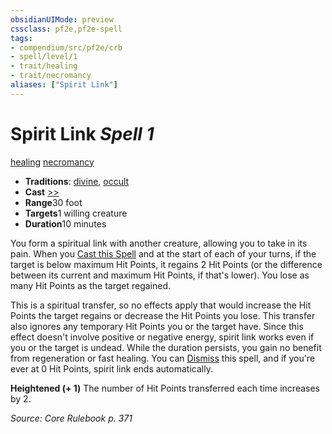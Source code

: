 ```yaml
---
obsidianUIMode: preview
cssclass: pf2e,pf2e-spell
tags:
- compendium/src/pf2e/crb
- spell/level/1
- trait/healing
- trait/necromancy
aliases: ["Spirit Link"]
---
```

# Spirit Link *Spell 1*   
[healing](../../Rules/traits/healing.md)  [necromancy](../../Rules/traits/necromancy.md)  

- **Traditions**: [divine](../../Rules/traits/divine.md), [occult](../../Rules/traits/occult.md)
- **Cast** [>>](../../Rules/core-rulebook/chapter-9-playing-the-game.md#Actions "Two-Action") 
- **Range**30 foot
- **Targets**1 willing creature
- **Duration**10 minutes

You form a spiritual link with another creature, allowing you to take in its pain. When you [Cast this Spell](../../Rules/actions/cast-a-spell.md) and at the start of each of your turns, if the target is below maximum Hit Points, it regains 2 Hit Points (or the difference between its current and maximum Hit Points, if that's lower). You lose as many Hit Points as the target regained.

This is a spiritual transfer, so no effects apply that would increase the Hit Points the target regains or decrease the Hit Points you lose. This transfer also ignores any temporary Hit Points you or the target have. Since this effect doesn't involve positive or negative energy, spirit link works even if you or the target is undead. While the duration persists, you gain no benefit from regeneration or fast healing. You can [Dismiss](../../Rules/actions/dismiss.md) this spell, and if you're ever at 0 Hit Points, spirit link ends automatically.

**Heightened (+ 1)** The number of Hit Points transferred each time increases by 2.

*Source: Core Rulebook p. 371*